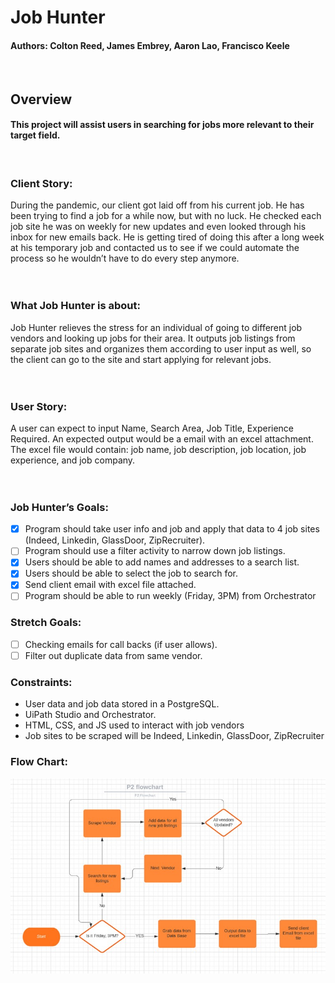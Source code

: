 # Job Hunter

<h4>Authors: Colton Reed, James Embrey, Aaron Lao, Francisco Keele</h4>
<br>

<h2>Overview</h2>
<h4>This project will assist users in searching for jobs more relevant to their target field.</h4>

<br>

### Client Story:
During the pandemic, our client got laid off from his current job. He has been trying to find a job for a while now, but with no luck. He checked each job site he was on weekly for new updates and even looked through his inbox for new emails back. He is getting tired of doing this after a long week at his temporary job and contacted us to see if we could automate the process so he wouldn’t have to do every step anymore.
<br>
<br>
<br>
### What Job Hunter is about:
Job Hunter relieves the stress for an individual of going to different job vendors and looking up jobs for their area. It outputs job listings from separate job sites and organizes them according to user input as well, so the client can go to the site and start applying for relevant jobs.
<br>
<br>
<br>
### User Story:
A user can expect to input Name, Search Area, Job Title, Experience Required. An expected output would be a email with an excel attachment. The excel file would contain: job name, job description, job location, job experience, and job company.
<br>
<br>
<br>


### Job Hunter’s Goals:
- [x] Program should take user info and job and apply that data to 4 job sites (Indeed, Linkedin, GlassDoor, ZipRecruiter).
- [ ] Program should use a filter activity to narrow down job listings.
- [x] Users should be able to add names and addresses to a search list.
- [x] Users should be able to select the job to search for.
- [x] Send client email with excel file attached.
- [ ] Program should be able to run weekly (Friday, 3PM) from Orchestrator

### Stretch Goals:
- [ ] Checking emails for call backs (if user allows).
- [ ] Filter out duplicate data from same vendor.

### Constraints:
* User data and job data stored in a PostgreSQL.
* UiPath Studio and Orchestrator. 
* HTML, CSS, and JS used to interact with job vendors
* Job sites to be scraped will be Indeed, Linkedin, GlassDoor, ZipRecruiter

### Flow Chart:
![Picture2](https://github.com/210927-Reston-UiPath/Goldeneyez-P2/blob/f1356bcf5078cae63c1b8ab411db3c3ce0824065/images/Picture2.jpg)
